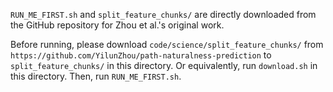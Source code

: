 `RUN_ME_FIRST.sh` and `split_feature_chunks/` are directly downloaded from
the GitHub repository for Zhou et al.'s original work.

Before running, please download `code/science/split_feature_chunks/` from 
`https://github.com/YilunZhou/path-naturalness-prediction` to `split_feature_chunks/`
in this directory.
Or equivalently, run `download.sh` in this directory.
Then, run `RUN_ME_FIRST.sh`.
